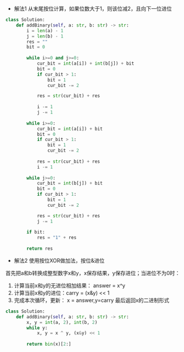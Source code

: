 - 解法1
从末尾按位计算，如果位数大于1，则该位减2，且向下一位进位
```python
class Solution:
    def addBinary(self, a: str, b: str) -> str:
        i = len(a) - 1
        j = len(b) - 1
        res = ""
        bit = 0
        
        while i>=0 and j>=0:
            cur_bit = int(a[i]) + int(b[j]) + bit
            bit = 0
            if cur_bit > 1:
                bit = 1
                cur_bit -= 2

            res = str(cur_bit) + res
                
            i -= 1
            j -= 1
        
        while i>=0:
            cur_bit = int(a[i]) + bit
            bit = 0
            if cur_bit > 1:
                bit = 1
                cur_bit -= 2
    
            res = str(cur_bit) + res
            i -= 1
            
        while j>=0:
            cur_bit = int(b[j]) + bit
            bit = 0
            if cur_bit > 1:
                bit = 1
                cur_bit -= 2

            res = str(cur_bit) + res
            j -= 1
            
        if bit:
            res = "1" + res
            
        return res
```


- 解法2
使用按位XOR做加法，按位&进位

首先把a和b转换成整型数字x和y，x保存结果，y保存进位；当进位不为0时：
1. 计算当前x和y的无进位相加结果： answer = x^y
2. 计算当前x和y的进位：carry = (x&y) << 1
3. 完成本次循环，更新： x = answer,y=carry
最后返回x的二进制形式
```python
class Solution:
    def addBinary(self, a: str, b: str) -> str:
        x, y = int(a, 2), int(b, 2)
        while y:
            x, y = x ^ y, (x&y) << 1
            
        return bin(x)[2:]

```
